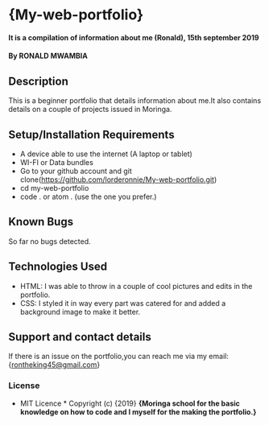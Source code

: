 # {My-web-portfolio}
#### It is a compilation of information about me (Ronald), 15th september 2019
#### By **RONALD MWAMBIA**
## Description
  This is a beginner portfolio that details information about me.It also contains details on a couple of projects issued in Moringa.
## Setup/Installation Requirements
* A device able to use the internet (A laptop or tablet) 
* WI-FI or Data bundles
* Go to  your github account and git clone(https://github.com/lorderonnie/My-web-portfolio.git)
* cd my-web-portfolio
* code . or atom . (use the one you prefer.)
## Known Bugs
  So far no bugs detected.
## Technologies Used
* HTML: I was able to throw in a couple of cool pictures and edits in the portfolio.
* CSS: I styled it in way every part was catered for and added a background image to make it better.
## Support and contact details
  If there is an issue on the portfolio,you can reach me via my email: {rontheking45@gmail.com}
### License
* MIT Licence *
Copyright (c) {2019} **{Moringa school for the basic knowledge on how to code and I myself for the making the portfolio.}**